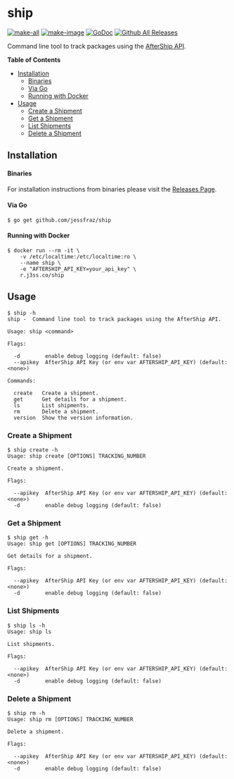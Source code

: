 # ship

[![make-all](https://github.com/jessfraz/ship/workflows/make%20all/badge.svg)](https://github.com/jessfraz/ship/actions?query=workflow%3A%22make+all%22)
[![make-image](https://github.com/jessfraz/ship/workflows/make%20image/badge.svg)](https://github.com/jessfraz/ship/actions?query=workflow%3A%22make+image%22)
[![GoDoc](https://img.shields.io/badge/godoc-reference-5272B4.svg?style=for-the-badge)](https://godoc.org/github.com/jessfraz/ship)
[![Github All Releases](https://img.shields.io/github/downloads/jessfraz/ship/total.svg?style=for-the-badge)](https://github.com/jessfraz/ship/releases)

Command line tool to track packages using the [AfterShip API](https://docs.aftership.com/api/4/overview).

**Table of Contents**

<!-- toc -->

- [Installation](#installation)
    + [Binaries](#binaries)
    + [Via Go](#via-go)
    + [Running with Docker](#running-with-docker)
- [Usage](#usage)
  * [Create a Shipment](#create-a-shipment)
  * [Get a Shipment](#get-a-shipment)
  * [List Shipments](#list-shipments)
  * [Delete a Shipment](#delete-a-shipment)

<!-- tocstop -->

## Installation

#### Binaries

For installation instructions from binaries please visit the [Releases Page](https://github.com/jessfraz/ship/releases).

#### Via Go

```console
$ go get github.com/jessfraz/ship
```

#### Running with Docker

```console
$ docker run --rm -it \
    -v /etc/localtime:/etc/localtime:ro \
    --name ship \
    -e "AFTERSHIP_API_KEY=your_api_key" \
    r.j3ss.co/ship
```

## Usage

```console
$ ship -h
ship -  Command line tool to track packages using the AfterShip API.

Usage: ship <command>

Flags:

  -d        enable debug logging (default: false)
  --apikey  AfterShip API Key (or env var AFTERSHIP_API_KEY) (default: <none>)

Commands:

  create   Create a shipment.
  get      Get details for a shipment.
  ls       List shipments.
  rm       Delete a shipment.
  version  Show the version information.
```

### Create a Shipment

```console
$ ship create -h
Usage: ship create [OPTIONS] TRACKING_NUMBER

Create a shipment.

Flags:

  --apikey  AfterShip API Key (or env var AFTERSHIP_API_KEY) (default: <none>)
  -d        enable debug logging (default: false)
```

### Get a Shipment

```console
$ ship get -h
Usage: ship get [OPTIONS] TRACKING_NUMBER

Get details for a shipment.

Flags:

  --apikey  AfterShip API Key (or env var AFTERSHIP_API_KEY) (default: <none>)
  -d        enable debug logging (default: false)
```

### List Shipments

```console
$ ship ls -h
Usage: ship ls 

List shipments.

Flags:

  --apikey  AfterShip API Key (or env var AFTERSHIP_API_KEY) (default: <none>)
  -d        enable debug logging (default: false)
```

### Delete a Shipment

```console
$ ship rm -h
Usage: ship rm [OPTIONS] TRACKING_NUMBER

Delete a shipment.

Flags:

  --apikey  AfterShip API Key (or env var AFTERSHIP_API_KEY) (default: <none>)
  -d        enable debug logging (default: false)
```